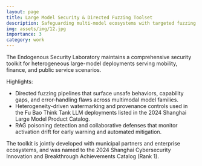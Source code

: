 ```yaml
---
layout: page
title: Large Model Security & Directed Fuzzing Toolset
description: Safeguarding multi-model ecosystems with targeted fuzzing and watermarking.
img: assets/img/12.jpg
importance: 3
category: work
---
```


The Endogenous Security Laboratory maintains a comprehensive security toolkit for heterogeneous large-model deployments serving mobility, finance, and public service scenarios.

Highlights:

- Directed fuzzing pipelines that surface unsafe behaviors, capability gaps, and error-handling flaws across multimodal model families.
- Heterogeneity-driven watermarking and provenance controls used in the Fu Bao Think Tank LLM deployments listed in the 2024 Shanghai Large Model Product Catalog.
- RAG poisoning detection and collaborative defenses that monitor activation drift for early warning and automated mitigation.

The toolkit is jointly developed with municipal partners and enterprise ecosystems, and was named to the 2024 Shanghai Cybersecurity Innovation and Breakthrough Achievements Catalog (Rank 1).
